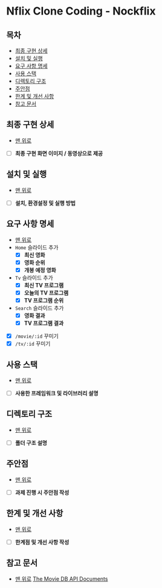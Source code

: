 # Nflix Clone Coding - Nockflix

## 목차

- [최종 구현 상세](#최종-구현-상세)
- [설치 및 실행](#설치-및-실행)
- [요구 사항 명세](#요구-사항-명세)
- [사용 스택](#사용-스택)
- [디렉토리 구조](#디렉토리-구조)
- [주안점](#주안점)
- [한계 및 개선 사항](#한계-및-개선-사항)
- [참고 문서](#참고-문서)

## 최종 구현 상세

- [맨 위로](#목자)

- [ ] **최종 구현 화면 이미지 / 동영상으로 제공**

## 설치 및 실행

- [맨 위로](#목자)
- [ ] **설치, 환경설정 및 실행 방법**

## 요구 사항 명세

- [맨 위로](#목자)
- `Home` 슬라이드 추가
  - [x] **최신 영화**
  - [x] **영화 순위**
  - [x] **개봉 예정 영화**
- `Tv` 슬라이드 추가
  - [x] **최신 TV 프로그램**
  - [x] **오늘의 TV 프로그램**
  - [x] **TV 프로그램 순위**
- `Search` 슬라이드 추가
  - [x] **영화 결과**
  - [x] **TV 프로그램 결과**
- [x] `/movie/:id` 꾸미기
- [x] `/tv/:id` 꾸미기

## 사용 스택

- [맨 위로](#목자)
- [ ] **사용한 프레임워크 및 라이브러리 설명**

## 디렉토리 구조

- [맨 위로](#목자)
- [ ] **폴더 구조 설명**

## 주안점

- [맨 위로](#목자)
- [ ] **과제 진행 시 주안점 작성**

## 한계 및 개선 사항

- [맨 위로](#목자)
- [ ] **한계점 및 개선 사항 작성**

## 참고 문서

- [맨 위로](#목자)
  [The Movie DB API Documents](https://developers.themoviedb.org/3/getting-started/introduction)
